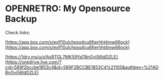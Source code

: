 OPENRETRO: My Opensource Backup
===============================

Check links:

[https://app.box.com/s/evlf10ulchpss4cu6fierhht4mw66ock](https://app.box.com/s/evlf10ulchpss4cu6fierhht4mw66ock)
 
[https://1drv.ms/u/s!AsRTGL7MK59YaTBnGyi56ldDZLE](https://onedrive.live.com/?cid=589f2bccbe1853c4&id=589F2BCCBE1853C4%21105&authkey=%21ADBnGyi56ldDZLE) 
